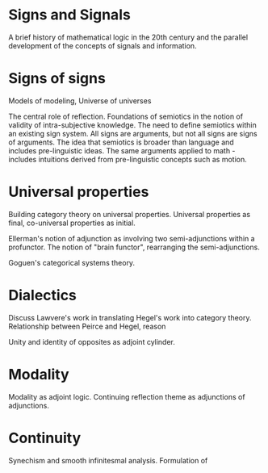 # Signs and Signals
A brief history of mathematical logic in the 20th century and the parallel development of the concepts of signals and information.    

# Signs of signs

Models of modeling, Universe of universes

The central role of reflection.  Foundations of semiotics in the notion of validity of intra-subjective knowledge.  The need to define semiotics within an existing sign system.  All signs are arguments, but not all signs are signs of arguments.  The idea that semiotics is broader than language and includes pre-linguistic ideas.  The same arguments applied to math - includes intuitions derived from pre-linguistic concepts such as motion.  

# Universal properties

Building category theory on universal properties.  Universal properties as final, co-universal properties as initial.  

Ellerman's notion of adjunction as involving two semi-adjunctions within a profunctor.  The notion of "brain functor", rearranging the semi-adjunctions.

Goguen's categorical systems theory.  

# Dialectics

Discuss Lawvere's work in translating Hegel's work into category theory.  Relationship between Peirce and Hegel, reason

Unity and identity of opposites as adjoint cylinder.

# Modality

Modality as adjoint logic.  Continuing reflection theme as adjunctions of adjunctions.  

# Continuity

Synechism and smooth infinitesmal analysis.  Formulation of 
